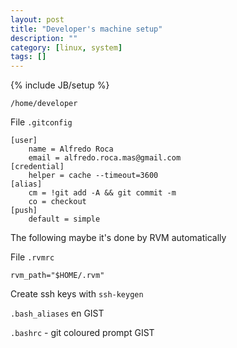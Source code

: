 ```yaml
---
layout: post
title: "Developer's machine setup"
description: ""
category: [linux, system]
tags: []
---
```

{% include JB/setup %}

`/home/developer`

File `.gitconfig`

    [user]
        name = Alfredo Roca
        email = alfredo.roca.mas@gmail.com
    [credential]
        helper = cache --timeout=3600
    [alias]
        cm = !git add -A && git commit -m
        co = checkout
    [push]
        default = simple

The following maybe it's done by RVM automatically

File `.rvmrc`

    rvm_path="$HOME/.rvm"

Create ssh keys with `ssh-keygen`

`.bash_aliases` en GIST

`.bashrc` - git coloured prompt GIST

